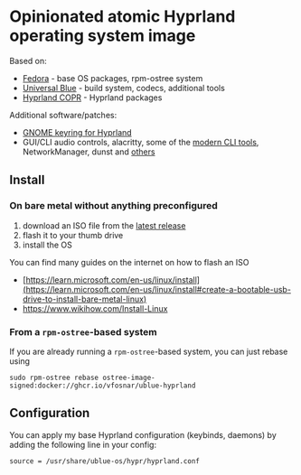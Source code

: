 # Opinionated atomic Hyprland operating system image

Based on:
- [Fedora](https://fedoraproject.org/) - base OS packages, rpm-ostree system
- [Universal Blue](https://universal-blue.org/) - build system, codecs, additional tools
- [Hyprland COPR](https://copr.fedorainfracloud.org/coprs/solopasha/hyprland/) - Hyprland packages

Additional software/patches:
- [GNOME keyring for Hyprland](config/files/usr/share/xdg-desktop-portal/portals/gnome-keyring-Hyprland.portal)
- GUI/CLI audio controls, alacritty, some of the [modern CLI tools](https://github.com/ibraheemdev/modern-unix), NetworkManager, dunst and [others](config/recipe.yml)

## Install

### On bare metal without anything preconfigured

1. download an ISO file from the [latest release](https://github.com/vfosnar/ublue-hyprland/releases/tag/auto-iso)
2. flash it to your thumb drive
3. install the OS

You can find many guides on the internet on how to flash an ISO
- [https://learn.microsoft.com/en-us/linux/install](https://learn.microsoft.com/en-us/linux/install#create-a-bootable-usb-drive-to-install-bare-metal-linux)
- https://www.wikihow.com/Install-Linux

### From a `rpm-ostree`-based system

If you are already running a `rpm-ostree`-based system, you can just rebase using
```
sudo rpm-ostree rebase ostree-image-signed:docker://ghcr.io/vfosnar/ublue-hyprland
```

## Configuration

You can apply my base Hyprland configuration (keybinds, daemons) by adding the following line in your config:

```
source = /usr/share/ublue-os/hypr/hyprland.conf
```
